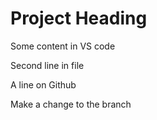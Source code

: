 # Project Heading
Some content in VS code

Second line in file

A line on Github

Make a change to the branch
